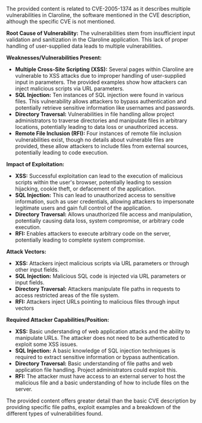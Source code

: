 The provided content is related to CVE-2005-1374 as it describes multiple vulnerabilities in Claroline, the software mentioned in the CVE description, although the specific CVE is not mentioned.

**Root Cause of Vulnerability:**
The vulnerabilities stem from insufficient input validation and sanitization in the Claroline application. This lack of proper handling of user-supplied data leads to multiple vulnerabilities.

**Weaknesses/Vulnerabilities Present:**
- **Multiple Cross-Site Scripting (XSS):** Several pages within Claroline are vulnerable to XSS attacks due to improper handling of user-supplied input in parameters. The provided examples show how attackers can inject malicious scripts via URL parameters.
- **SQL Injection:** Ten instances of SQL injection were found in various files. This vulnerability allows attackers to bypass authentication and potentially retrieve sensitive information like usernames and passwords.
- **Directory Traversal:**  Vulnerabilities in file handling allow project administrators to traverse directories and manipulate files in arbitrary locations, potentially leading to data loss or unauthorized access.
- **Remote File Inclusion (RFI):** Four instances of remote file inclusion vulnerabilities exist, though no details about vulnerable files are provided, these allow attackers to include files from external sources, potentially leading to code execution.

**Impact of Exploitation:**
- **XSS:** Successful exploitation can lead to the execution of malicious scripts within the user's browser, potentially leading to session hijacking, cookie theft, or defacement of the application.
- **SQL Injection:** This can lead to unauthorized access to sensitive information, such as user credentials, allowing attackers to impersonate legitimate users and gain full control of the application.
- **Directory Traversal:** Allows unauthorized file access and manipulation, potentially causing data loss, system compromise, or arbitrary code execution.
- **RFI:** Enables attackers to execute arbitrary code on the server, potentially leading to complete system compromise.

**Attack Vectors:**
- **XSS:** Attackers inject malicious scripts via URL parameters or through other input fields.
- **SQL Injection:** Malicious SQL code is injected via URL parameters or input fields.
- **Directory Traversal:** Attackers manipulate file paths in requests to access restricted areas of the file system.
- **RFI:**  Attackers inject URLs pointing to malicious files through input vectors

**Required Attacker Capabilities/Position:**
- **XSS:**  Basic understanding of web application attacks and the ability to manipulate URLs. The attacker does not need to be authenticated to exploit some XSS issues.
- **SQL Injection:** A basic knowledge of SQL injection techniques is required to extract sensitive information or bypass authentication.
- **Directory Traversal:**  Basic understanding of file paths and web application file handling. Project administrators could exploit this.
- **RFI:** The attacker must have access to an external server to host the malicious file and a basic understanding of how to include files on the server.

The provided content offers greater detail than the basic CVE description by providing specific file paths, exploit examples and a breakdown of the different types of vulnerabilities found.